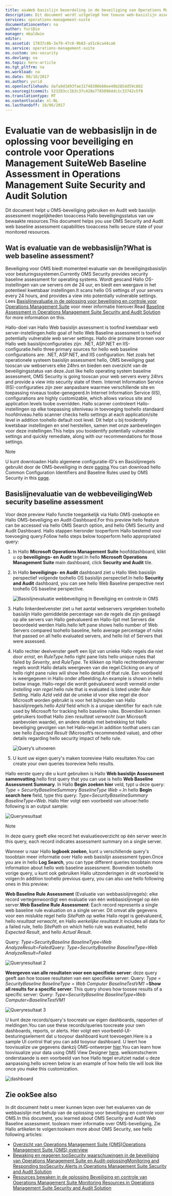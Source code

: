 ```yaml
---
title: aaaWeb basislijn beoordeling in de beveiliging van Operations Management Suite en Audit oplossing basislijn | Microsoft Docs
description: Dit document wordt uitgelegd hoe toouse web-basislijn assessment in OMS beveiligings- en Audit oplossing tooperform een basislijn beoordeling van alle bewaakte webservers voor naleving en beveiliging doel.
services: operations-management-suite
documentationcenter: na
author: YuriDio
manager: mbaldwin
editor: 
ms.assetid: 17837c8b-3e79-47c0-9b83-a51c6ca44ca6
ms.service: operations-management-suite
ms.custom: oms-security
ms.devlang: na
ms.topic: hero-article
ms.tgt_pltfrm: na
ms.workload: na
ms.date: 08/18/2017
ms.author: yurid
ms.openlocfilehash: dafa9d3d93fae31748306b60ee40b285dd59c802
ms.sourcegitcommit: 523283cc1b3c37c428e77850964dc1c33742c5f0
ms.translationtype: MT
ms.contentlocale: nl-NL
ms.lasthandoff: 10/06/2017
---
```

# <a name="web-baseline-assessment-in-operations-management-suite-security-and-audit-solution"></a><span data-ttu-id="7da6e-103">Evaluatie van de webbasislijn in de oplossing voor beveiliging en controle voor Operations Management Suite</span><span class="sxs-lookup"><span data-stu-id="7da6e-103">Web Baseline Assessment in Operations Management Suite Security and Audit Solution</span></span>
<span data-ttu-id="7da6e-104">Dit document helpt u OMS-beveiliging gebruiken en Audit web basislijn assessment mogelijkheden tooaccess Hallo beveiligingsstatus van uw bewaakte resources.</span><span class="sxs-lookup"><span data-stu-id="7da6e-104">This document helps you use OMS Security and Audit web baseline assessment capabilities tooaccess hello secure state of your monitored resources.</span></span>

## <a name="what-is-web-baseline-assessment"></a><span data-ttu-id="7da6e-105">Wat is evaluatie van de webbasislijn?</span><span class="sxs-lookup"><span data-stu-id="7da6e-105">What is web baseline assessment?</span></span>
<span data-ttu-id="7da6e-106">Beveiliging voor OMS biedt momenteel evaluatie van de beveiligingsbasislijn voor besturingssystemen.</span><span class="sxs-lookup"><span data-stu-id="7da6e-106">Currently OMS Security provides security baseline assessment for operating systems.</span></span> <span data-ttu-id="7da6e-107">Wordt gescand Hallo OS-instellingen van uw servers om de 24 uur, en biedt een weergave in het potentieel kwetsbaar instellingen.</span><span class="sxs-lookup"><span data-stu-id="7da6e-107">It scans hello OS settings of your servers every 24 hours, and provides a view into potentially vulnerable settings.</span></span> <span data-ttu-id="7da6e-108">Lees [Basislijnevaluatie in de oplossing voor beveiliging en controle voor Operations Management Suite](https://docs.microsoft.com/azure/operations-management-suite/oms-security-baseline) voor meer informatie hierover.</span><span class="sxs-lookup"><span data-stu-id="7da6e-108">Read [Baseline Assessment in Operations Management Suite Security and Audit Solution](https://docs.microsoft.com/azure/operations-management-suite/oms-security-baseline) for more information on this.</span></span>

<span data-ttu-id="7da6e-109">Hallo-doel van Hallo Web basislijn assessment is toofind kwetsbaar web server-instellingen.</span><span class="sxs-lookup"><span data-stu-id="7da6e-109">hello goal of hello Web Baseline assessment is toofind potentially vulnerable web server settings.</span></span> <span data-ttu-id="7da6e-110">Hallo drie primaire bronnen voor Hallo web basislijnconfiguraties zijn: .NET, ASP.NET en IIS-configuratie.</span><span class="sxs-lookup"><span data-stu-id="7da6e-110">hello three primary sources for hello web baseline configurations are: .NET, ASP.NET, and IIS configuration.</span></span>  <span data-ttu-id="7da6e-111">Net zoals het operationele systeem basislijn assessment hello, OMS beveiliging gaat tooscan uw webservers elke 24hrs en bieden een overzicht van de beveiligingsstatus van deze.</span><span class="sxs-lookup"><span data-stu-id="7da6e-111">Just like hello operating system baseline assessment, OMS Security is going tooscan your web servers every 24hrs and provide a view into security state of them.</span></span>  <span data-ttu-id="7da6e-112">Internet Information Service (IIS)-configuraties zijn zeer aanpasbare waarmee verschillende site en toepassing niveaus toobe-genegeerd.</span><span class="sxs-lookup"><span data-stu-id="7da6e-112">In Internet Information Service (IIS), configurations are highly customizable, which allows various site and application levels toobe overridden.</span></span> <span data-ttu-id="7da6e-113">Hallo scanner controleert Hallo-instellingen op elke toepassing siteniveau in toevoeging toohello standaard hoofdniveau.</span><span class="sxs-lookup"><span data-stu-id="7da6e-113">hello scanner checks hello settings at each application/site level in addition toohello default root level.</span></span> <span data-ttu-id="7da6e-114">Dit helpt u bij tooidentify kwetsbaar instellingen en snel herstellen, samen met onze aanbevelingen voor deze instellingen.</span><span class="sxs-lookup"><span data-stu-id="7da6e-114">This helps you tooidentify potentially vulnerable settings and quickly remediate, along with our recommendations for those settings.</span></span>

>[!NOTE] 
><span data-ttu-id="7da6e-115">U kunt downloaden Hallo algemene configuratie-ID's en Basislijnregels gebruikt door de OMS-beveiliging in deze [pagina](https://gallery.technet.microsoft.com/Azure-Security-Center-a789e335?redir=0).</span><span class="sxs-lookup"><span data-stu-id="7da6e-115">You can download hello Common Configuration Identifiers and Baseline Rules used by OMS Security in this [page](https://gallery.technet.microsoft.com/Azure-Security-Center-a789e335?redir=0).</span></span>


## <a name="web-security-baseline-assessment"></a><span data-ttu-id="7da6e-116">Basislijnevaluatie van de webbeveiliging</span><span class="sxs-lookup"><span data-stu-id="7da6e-116">Web security baseline assessment</span></span>

<span data-ttu-id="7da6e-117">Voor deze preview Hallo functie toegankelijk via Hallo OMS-zoekoptie en Hallo OMS-beveiliging en Audit-Dashboard.</span><span class="sxs-lookup"><span data-stu-id="7da6e-117">For this preview hello feature can be accessed via hello OMS Search option, and hello OMS Security and Audit Dashboard.</span></span> <span data-ttu-id="7da6e-118">Hallo stappen hieronder tooperform Hallo bestemd voor toevoeging query:</span><span class="sxs-lookup"><span data-stu-id="7da6e-118">Follow hello steps below tooperform hello appropriated query:</span></span>

1. <span data-ttu-id="7da6e-119">In Hallo **Microsoft Operations Management Suite** hoofddashboard, klikt u op **beveiligings- en Audit** tegel.</span><span class="sxs-lookup"><span data-stu-id="7da6e-119">In hello **Microsoft Operations Management Suite** main dashboard, click **Security and Audit** tile.</span></span>
2. <span data-ttu-id="7da6e-120">In Hallo **beveiligings- en Audit** dashboard ziet u Hallo Web basislijn perspectief volgende toohello OS basislijn perspectief.</span><span class="sxs-lookup"><span data-stu-id="7da6e-120">In hello **Security and Audit** dashboard, you can see hello Web Baseline perspective next toohello OS baseline perspective.</span></span>
   
    ![Basislijnevaluatie webbeveiliging in Beveiliging en controle in OMS](./media/oms-security-web-baseline/oms-security-web-baseline-fig5.png)

3. <span data-ttu-id="7da6e-122">Hallo linkerdeelvenster ziet u het aantal webservers vergeleken toohello basislijn Hallo gemiddelde percentage van de regels die zijn geslaagd op alle servers van Hallo geëvalueerd en Hallo-lijst met Servers die beoordeeld werden Hallo.</span><span class="sxs-lookup"><span data-stu-id="7da6e-122">hello left pane shows hello number of Web Servers compared toohello baseline, hello average percentage of rules that passed on all hello evaluated servers, and hello list of Servers that were assessed.</span></span>
4. <span data-ttu-id="7da6e-123">Hallo rechter deelvenster geeft een lijst van unieke Hallo regels die niet door *ernst*, en *RuleType*.</span><span class="sxs-lookup"><span data-stu-id="7da6e-123">hello right pane lists hello unique rules that failed by *Severity*, and *RuleType*.</span></span> <span data-ttu-id="7da6e-124">Te klikken op Hallo rechterdeelvenster regels wordt Hallo details weergeven van die regel.</span><span class="sxs-lookup"><span data-stu-id="7da6e-124">Clicking on any of hello right pane rules will show hello details of that rule.</span></span> <span data-ttu-id="7da6e-125">Een voorbeeld is weergegeven in Hallo onder afbeelding.</span><span class="sxs-lookup"><span data-stu-id="7da6e-125">An example is shown in hello below image.</span></span> <span data-ttu-id="7da6e-126">Hallo-regel die wordt geëvalueerd wordt vermeld onder *instelling van regel*.</span><span class="sxs-lookup"><span data-stu-id="7da6e-126">hello rule that is evaluated is listed under *Rule Setting*.</span></span> <span data-ttu-id="7da6e-127">Hallo *AzId* veld dat de unieke id voor elke regel die door Microsoft worden gebruikt is voor het bijhouden van Hallo basislijnregels.</span><span class="sxs-lookup"><span data-stu-id="7da6e-127">hello *AzId* field which is a unique identifier for each rule used by Microsoft for tracking hello baseline rules.</span></span> <span data-ttu-id="7da6e-128">Bovendien kunnen gebruikers toothat Hallo zien *resultaat verwacht* (van Microsoft aanbevolen waarde), en andere details met betrekking tot Hallo beveiliging gevolgen van het Hallo-regel.</span><span class="sxs-lookup"><span data-stu-id="7da6e-128">In addition toothat users can see hello *Expected Result* (Microsoft’s recommended value), and other details regarding hello security impact of hello rule.</span></span>
    
    ![Query’s uitvoeren](./media/oms-security-web-baseline/oms-security-web-baseline-fig6.png)

5. <span data-ttu-id="7da6e-130">U kunt uw eigen query's maken tooreview Hallo resultaten.</span><span class="sxs-lookup"><span data-stu-id="7da6e-130">You can create your own queries tooreview hello results.</span></span> 

<span data-ttu-id="7da6e-131">Hallo eerste query die u kunt gebruiken is Hallo **Web basislijn Assessment samenvatting**.</span><span class="sxs-lookup"><span data-stu-id="7da6e-131">hello first query that you can use is hello **Web Baseline Assessment Summary**.</span></span> <span data-ttu-id="7da6e-132">In Hallo **Begin zoeken hier** veld, typt u deze query: *Type = SecurityBaselineSummary BaselineType Web =*.</span><span class="sxs-lookup"><span data-stu-id="7da6e-132">In hello **Begin search here** field, type this query: *Type=SecurityBaselineSummary BaselineType=Web*.</span></span> <span data-ttu-id="7da6e-133">Hallo Hier volgt een voorbeeld van uitvoer:</span><span class="sxs-lookup"><span data-stu-id="7da6e-133">hello following is an output sample:</span></span>

![Queryresultaat](./media/oms-security-web-baseline/oms-security-web-baseline-fig7.png)

>[!NOTE] 
><span data-ttu-id="7da6e-135">In deze query geeft elke record het evaluatieoverzicht op één server weer.</span><span class="sxs-lookup"><span data-stu-id="7da6e-135">In this query, each record indicates assessment summary on a single server.</span></span>

<span data-ttu-id="7da6e-136">Wanneer u naar Hallo **logboek zoeken**, kunt u verschillende query's tooobtain meer informatie over Hallo web basislijn assessment typen.</span><span class="sxs-lookup"><span data-stu-id="7da6e-136">Once you are in hello **Log Search**, you can type different queries tooobtain more information about hello web baseline assessment.</span></span> <span data-ttu-id="7da6e-137">Bovendien toohello vorige query, u kunt ook gebruiken Hallo uitzonderingen in dit voorbeeld te volgen:</span><span class="sxs-lookup"><span data-stu-id="7da6e-137">In addition toohello previous query, you can also use hello following ones in this preview:</span></span>

<span data-ttu-id="7da6e-138">**Web Baseline Rule Assessment** (Evaluatie van webbasislijnregels): elke record vertegenwoordigt een evaluatie van één webbasislijnregel op één server.</span><span class="sxs-lookup"><span data-stu-id="7da6e-138">**Web Baseline Rule Assessment**: Each record represents a single web baseline rule evaluation on a single server.</span></span> <span data-ttu-id="7da6e-139">Dit omvat alle gegevens voor een mislukte regel hello *SitePath* op welke Hallo regel is geëvalueerd, hello *resultaat verwacht*, en Hallo *werkelijke resultaat*.</span><span class="sxs-lookup"><span data-stu-id="7da6e-139">It includes all data for a failed rule, hello *SitePath* on which hello rule was evaluated, hello *Expected Result*, and hello *Actual Result*.</span></span>

<span data-ttu-id="7da6e-140">Query: *Type=SecurityBaseline BaselineType=Web AnalyzeResult=Failed*</span><span class="sxs-lookup"><span data-stu-id="7da6e-140">Query: *Type=SecurityBaseline BaselineType=Web AnalyzeResult=Failed*</span></span>

![Queryresultaat 2](./media/oms-security-web-baseline/oms-security-web-baseline-fig8.png)

<span data-ttu-id="7da6e-142">**Weergeven van alle resultaten voor een specifieke server**: deze query geeft aan hoe toosee resultaten van een specifieke server: Query: *Type = SecurityBaseline BaselineType = Web Computer BaselineTestVM1 =*</span><span class="sxs-lookup"><span data-stu-id="7da6e-142">**Show all results for a specific server**: This query shows how toosee results of a specific server: Query: *Type=SecurityBaseline BaselineType=Web Computer=BaselineTestVM1*</span></span>

![Queryresultaat 3](./media/oms-security-web-baseline/oms-security-web-baseline-fig3.png)

<span data-ttu-id="7da6e-144">U kunt deze records/query's toocreate uw eigen dashboards, rapporten of meldingen.</span><span class="sxs-lookup"><span data-stu-id="7da6e-144">You can use these records/queries toocreate your own dashboards, reports, or alerts.</span></span> <span data-ttu-id="7da6e-145">Hier volgt een voorbeeld-UI-besturingselement dat u tooyour dashboard kunt toevoegen.</span><span class="sxs-lookup"><span data-stu-id="7da6e-145">Here is a sample UI control that you can add tooyour dashboard.</span></span> <span data-ttu-id="7da6e-146">U leert hoe toovisualize uw gegevens dankzij OMS-ontwerper [hier](https://blogs.technet.microsoft.com/msoms/2016/06/30/oms-view-designer-visualize-your-data-your-way/).</span><span class="sxs-lookup"><span data-stu-id="7da6e-146">You can learn how toovisualize your data using OMS View Designer [here](https://blogs.technet.microsoft.com/msoms/2016/06/30/oms-view-designer-visualize-your-data-your-way/).</span></span> <span data-ttu-id="7da6e-147">welkomstscherm onderstaande is een voorbeeld van hoe Hallo tegel eruitziet nadat u deze aanpassing.</span><span class="sxs-lookup"><span data-stu-id="7da6e-147">hello screen below is an example of how hello tile will look like once you make this customization.</span></span>

![dashboard](./media/oms-security-web-baseline/oms-security-web-baseline-fig4.png)

## <a name="see-also"></a><span data-ttu-id="7da6e-149">Zie ook</span><span class="sxs-lookup"><span data-stu-id="7da6e-149">See also</span></span>
<span data-ttu-id="7da6e-150">In dit document hebt u meer kunnen lezen over het evalueren van de webbasislijn met behulp van de oplossing voor beveiliging en controle voor OMS.</span><span class="sxs-lookup"><span data-stu-id="7da6e-150">In this document, you learned about OMS Security and Audit Web Baseline assessment.</span></span> <span data-ttu-id="7da6e-151">toolearn meer informatie over OMS-beveiliging, Zie Hallo artikelen te volgen:</span><span class="sxs-lookup"><span data-stu-id="7da6e-151">toolearn more about OMS Security, see hello following articles:</span></span>

* [<span data-ttu-id="7da6e-152">Overzicht van Operations Management Suite (OMS)</span><span class="sxs-lookup"><span data-stu-id="7da6e-152">Operations Management Suite (OMS) overview</span></span>](operations-management-suite-overview.md)
* [<span data-ttu-id="7da6e-153">Bewaking en reageren tooSecurity waarschuwingen in de beveiliging van Operations Management Suite en Audit-oplossing</span><span class="sxs-lookup"><span data-stu-id="7da6e-153">Monitoring and Responding tooSecurity Alerts in Operations Management Suite Security and Audit Solution</span></span>](oms-security-responding-alerts.md)
* [<span data-ttu-id="7da6e-154">Resources bewaken in de oplossing Beveiliging en controle van Operations Management Suite </span><span class="sxs-lookup"><span data-stu-id="7da6e-154">Monitoring Resources in Operations Management Suite Security and Audit Solution</span></span>](oms-security-monitoring-resources.md)

